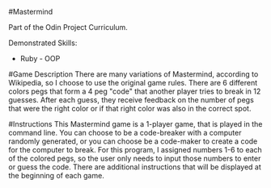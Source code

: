 #Mastermind

Part of the Odin Project Curriculum.

Demonstrated Skills: 
* Ruby - OOP

#Game Description
There are many variations of Mastermind, according to Wikipedia, so I choose to use the original game rules. There are 6 different colors pegs that form a 4 peg "code" that another player tries to break in 12 guesses. After each guess, they receive feedback on the number of pegs that were the right color or if that right color was also in the correct spot.

#Instructions
This Mastermind game is a 1-player game, that is played in the command line. You can choose to be a code-breaker with a computer randomly generated, or you can choose be a code-maker to create a code for the computer to break. For this program, I assigned numbers 1-6 to each of the colored pegs, so the user only needs to input those numbers to enter or guess the code. There are additional instructions that will be displayed at the beginning of each game.